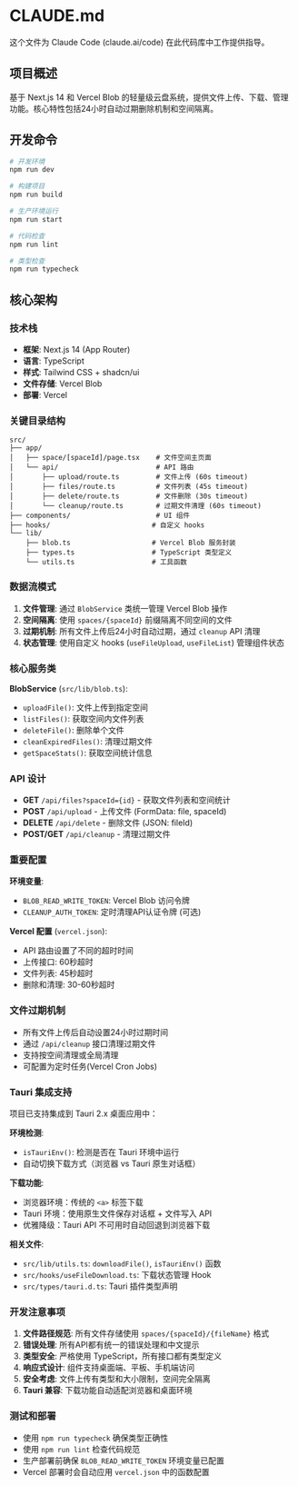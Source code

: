 # CLAUDE.md

这个文件为 Claude Code (claude.ai/code) 在此代码库中工作提供指导。

## 项目概述

基于 Next.js 14 和 Vercel Blob 的轻量级云盘系统，提供文件上传、下载、管理功能。核心特性包括24小时自动过期删除机制和空间隔离。

## 开发命令

```bash
# 开发环境
npm run dev

# 构建项目
npm run build  

# 生产环境运行
npm run start

# 代码检查
npm run lint

# 类型检查
npm run typecheck
```

## 核心架构

### 技术栈
- **框架**: Next.js 14 (App Router)
- **语言**: TypeScript
- **样式**: Tailwind CSS + shadcn/ui
- **文件存储**: Vercel Blob
- **部署**: Vercel

### 关键目录结构
```
src/
├── app/
│   ├── space/[spaceId]/page.tsx    # 文件空间主页面
│   └── api/                        # API 路由
│       ├── upload/route.ts         # 文件上传 (60s timeout)  
│       ├── files/route.ts          # 文件列表 (45s timeout)
│       ├── delete/route.ts         # 文件删除 (30s timeout)
│       └── cleanup/route.ts        # 过期文件清理 (60s timeout)
├── components/                     # UI 组件
├── hooks/                         # 自定义 hooks
└── lib/
    ├── blob.ts                    # Vercel Blob 服务封装
    ├── types.ts                   # TypeScript 类型定义
    └── utils.ts                   # 工具函数
```

### 数据流模式

1. **文件管理**: 通过 `BlobService` 类统一管理 Vercel Blob 操作
2. **空间隔离**: 使用 `spaces/{spaceId}` 前缀隔离不同空间的文件
3. **过期机制**: 所有文件上传后24小时自动过期，通过 `cleanup` API 清理
4. **状态管理**: 使用自定义 hooks (`useFileUpload`, `useFileList`) 管理组件状态

### 核心服务类

**BlobService** (`src/lib/blob.ts`):
- `uploadFile()`: 文件上传到指定空间
- `listFiles()`: 获取空间内文件列表  
- `deleteFile()`: 删除单个文件
- `cleanExpiredFiles()`: 清理过期文件
- `getSpaceStats()`: 获取空间统计信息

### API 设计

- **GET** `/api/files?spaceId={id}` - 获取文件列表和空间统计
- **POST** `/api/upload` - 上传文件 (FormData: file, spaceId)
- **DELETE** `/api/delete` - 删除文件 (JSON: fileId)
- **POST/GET** `/api/cleanup` - 清理过期文件

### 重要配置

**环境变量**:
- `BLOB_READ_WRITE_TOKEN`: Vercel Blob 访问令牌
- `CLEANUP_AUTH_TOKEN`: 定时清理API认证令牌 (可选)

**Vercel 配置** (`vercel.json`):
- API 路由设置了不同的超时时间
- 上传接口: 60秒超时
- 文件列表: 45秒超时  
- 删除和清理: 30-60秒超时

### 文件过期机制

- 所有文件上传后自动设置24小时过期时间
- 通过 `/api/cleanup` 接口清理过期文件
- 支持按空间清理或全局清理
- 可配置为定时任务(Vercel Cron Jobs)

### Tauri 集成支持

项目已支持集成到 Tauri 2.x 桌面应用中：

**环境检测**:
- `isTauriEnv()`: 检测是否在 Tauri 环境中运行
- 自动切换下载方式（浏览器 vs Tauri 原生对话框）

**下载功能**:
- 浏览器环境：传统的 `<a>` 标签下载
- Tauri 环境：使用原生文件保存对话框 + 文件写入 API
- 优雅降级：Tauri API 不可用时自动回退到浏览器下载

**相关文件**:
- `src/lib/utils.ts`: `downloadFile()`, `isTauriEnv()` 函数
- `src/hooks/useFileDownload.ts`: 下载状态管理 Hook
- `src/types/tauri.d.ts`: Tauri 插件类型声明

### 开发注意事项

1. **文件路径规范**: 所有文件存储使用 `spaces/{spaceId}/{fileName}` 格式
2. **错误处理**: 所有API都有统一的错误处理和中文提示
3. **类型安全**: 严格使用 TypeScript，所有接口都有类型定义
4. **响应式设计**: 组件支持桌面端、平板、手机端访问
5. **安全考虑**: 文件上传有类型和大小限制，空间完全隔离
6. **Tauri 兼容**: 下载功能自动适配浏览器和桌面环境

### 测试和部署

- 使用 `npm run typecheck` 确保类型正确性
- 使用 `npm run lint` 检查代码规范  
- 生产部署前确保 `BLOB_READ_WRITE_TOKEN` 环境变量已配置
- Vercel 部署时会自动应用 `vercel.json` 中的函数配置